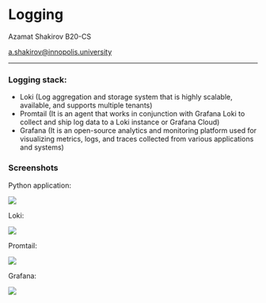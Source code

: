 # Logging

Azamat Shakirov B20-CS

a.shakirov@innopolis.university



---

### Logging stack:

* Loki   (Log aggregation and storage system that is highly scalable, available, and supports multiple tenants)
* Promtail  (It is an agent that works in conjunction with Grafana Loki to collect and ship log data to a Loki instance or Grafana Cloud)
* Grafana  (It is an open-source analytics and monitoring platform used for visualizing metrics, logs, and traces collected from various applications and systems)

 

### Screenshots

Python application:

![](https://i.ibb.co/8P0HtWn/jzzoPAr.jpg)

Loki:

![](https://i.ibb.co/XzS9wmx/image.png)

Promtail:

![](https://i.ibb.co/3y26N8P/image.png)

Grafana:

![](https://i.ibb.co/QQS1Tf5/image.png)